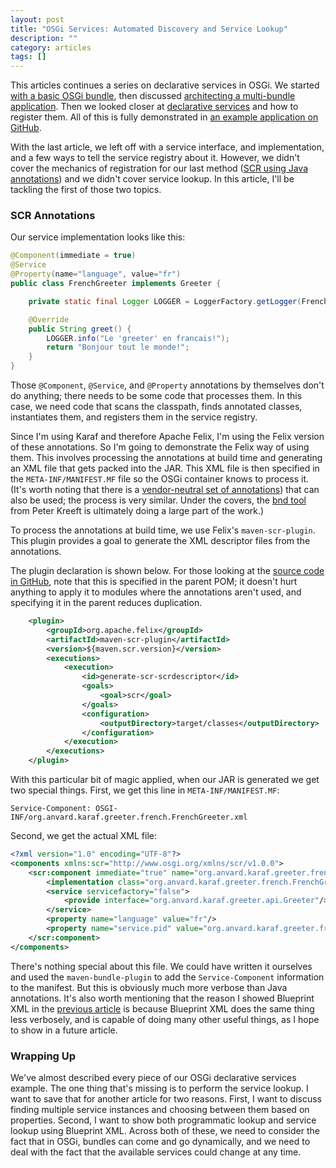 ```yaml
---
layout: post
title: "OSGi Services: Automated Discovery and Service Lookup"
description: ""
category: articles
tags: []
---
```


This articles continues a series on declarative services in OSGi. We started
[with a basic OSGi bundle][1], then discussed [architecting a multi-bundle
application][2]. Then we looked closer at [declarative services][3] and how
to register them. All of this is fully demonstrated in [an example application
on GitHub][4].

With the last article, we left off with a service interface, and
implementation, and a few ways to tell the service registry about it. However,
we didn't cover the mechanics of registration for our last method ([SCR using
Java annotations][5]) and we didn't cover service lookup. In this article, I'll
be tackling the first of those two topics.

### SCR Annotations

Our service implementation looks like this:

```java
@Component(immediate = true)
@Service
@Property(name="language", value="fr")
public class FrenchGreeter implements Greeter {

    private static final Logger LOGGER = LoggerFactory.getLogger(FrenchGreeter.class);

	@Override
	public String greet() {
		LOGGER.info("Le 'greeter' en francais!");
		return "Bonjour tout le monde!";
	}
}
```

Those `@Component`, `@Service`, and `@Property` annotations by themselves
don't do anything; there needs to be some code that processes them. In this
case, we need code that scans the classpath, finds annotated classes,
instantiates them, and registers them in the service registry.

Since I'm using Karaf and therefore Apache Felix, I'm using the Felix version
of these annotations. So I'm going to demonstrate the Felix way of using them.
This involves processing the annotations at build time and generating an XML
file that gets packed into the JAR. This XML file is then specified in the
`META-INF/MANIFEST.MF` file so the OSGi container knows to process it. (It's
worth noting that there is a [vendor-neutral set of annotations][6]) that can
also be used; the process is very similar. Under the covers, the [bnd tool][7]
from Peter Kreeft is ultimately doing a large part of the work.)

To process the annotations at build time, we use Felix's `maven-scr-plugin`.
This plugin provides a goal to generate the XML descriptor files from the
annotations.

The plugin declaration is shown below. For those looking at the [source code
in GitHub][4], note that this is specified in the parent POM; it doesn't hurt
anything to apply it to modules where the annotations aren't used, and specifying
it in the parent reduces duplication.

```xml
    <plugin>
        <groupId>org.apache.felix</groupId>
        <artifactId>maven-scr-plugin</artifactId>
        <version>${maven.scr.version}</version>
        <executions>
            <execution>
                <id>generate-scr-scrdescriptor</id>
                <goals>
                    <goal>scr</goal>
                </goals>
                <configuration>
                    <outputDirectory>target/classes</outputDirectory>
                </configuration>
            </execution>
        </executions>
    </plugin>
```

With this particular bit of magic applied, when our JAR is generated we get two
special things. First, we get this line in `META-INF/MANIFEST.MF`:

```
Service-Component: OSGI-INF/org.anvard.karaf.greeter.french.FrenchGreeter.xml
```

Second, we get the actual XML file:

```xml
<?xml version="1.0" encoding="UTF-8"?>
<components xmlns:scr="http://www.osgi.org/xmlns/scr/v1.0.0">
    <scr:component immediate="true" name="org.anvard.karaf.greeter.french.FrenchGreeter">
        <implementation class="org.anvard.karaf.greeter.french.FrenchGreeter"/>
        <service servicefactory="false">
            <provide interface="org.anvard.karaf.greeter.api.Greeter"/>
        </service>
        <property name="language" value="fr"/>
        <property name="service.pid" value="org.anvard.karaf.greeter.french.FrenchGreeter"/>
    </scr:component>
</components>
```

There's nothing special about this file. We could have written it ourselves and
used the `maven-bundle-plugin` to add the `Service-Component` information to the
manifest. But this is obviously much more verbose than Java annotations. It's
also worth mentioning that the reason I showed Blueprint XML in the [previous article][3]
is because Blueprint XML does the same thing less verbosely, and is capable of
doing many other useful things, as I hope to show in a future article.

### Wrapping Up

We've almost described every piece of our OSGi declarative services example. The one thing
that's missing is to perform the service lookup. I want to save that for another article for
two reasons. First, I want to discuss finding multiple service instances and choosing between
them based on properties. Second, I want to show both programmatic lookup and service lookup
using Blueprint XML. Across both of these, we need to consider the fact that in OSGi, bundles
can come and go dynamically, and we need to deal with the fact that the available services
could change at any time.
    
[1]:https://dzone.com/articles/karaf-features-and-osgi-services-a-bundle
[2]:https://dzone.com/articles/structure-of-an-osgi-application-with-declarative
[3]:https://dzone.com/articles/osgi-declarative-services-and-the-registry
[4]:https://github.com/AlanHohn/karaf-greeter
[5]:http://felix.apache.org/documentation/subprojects/apache-felix-maven-scr-plugin/scr-annotations.html
[6]:http://enroute.osgi.org/services/org.osgi.service.component.html
[7]:http://bnd.bndtools.org/

